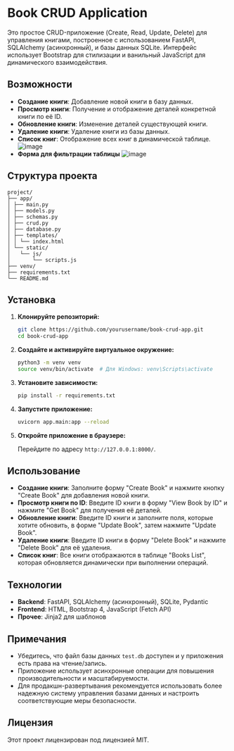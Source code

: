 # Book CRUD Application

Это простое CRUD-приложение (Create, Read, Update, Delete) для управления книгами, построенное с использованием FastAPI, SQLAlchemy (асинхронный), и базы данных SQLite. Интерфейс использует Bootstrap для стилизации и ванильный JavaScript для динамического взаимодействия.

## Возможности

- **Создание книги**: Добавление новой книги в базу данных.
- **Просмотр книги**: Получение и отображение деталей конкретной книги по её ID.
- **Обновление книги**: Изменение деталей существующей книги.
- **Удаление книги**: Удаление книги из базы данных.
- **Список книг**: Отображение всех книг в динамической таблице.
![image](https://github.com/user-attachments/assets/06fd9378-8600-4b25-a80e-29e7c4c0f23e)
- **Форма для фильтрации таблицы**
![image](https://github.com/user-attachments/assets/e253f1e0-c772-497a-8198-40fd25e072cb)


## Структура проекта
```
project/ 
├── app/ 
│ ├── main.py 
│ ├── models.py 
│ ├── schemas.py 
│ ├── crud.py 
│ ├── database.py 
│ ├── templates/ 
│ │ └── index.html 
│ └── static/ 
│   └── js/ 
│       └── scripts.js 
├── venv/ 
├── requirements.txt 
└── README.md
```

## Установка

1. **Клонируйте репозиторий:**

    ```bash
    git clone https://github.com/yourusername/book-crud-app.git
    cd book-crud-app
    ```

2. **Создайте и активируйте виртуальное окружение:**

    ```bash
    python3 -m venv venv
    source venv/bin/activate  # Для Windows: venv\Scripts\activate
    ```

3. **Установите зависимости:**

    ```bash
    pip install -r requirements.txt
    ```

4. **Запустите приложение:**

    ```bash
    uvicorn app.main:app --reload
    ```

5. **Откройте приложение в браузере:**

    Перейдите по адресу `http://127.0.0.1:8000/`.

## Использование

- **Создание книги**: Заполните форму "Create Book" и нажмите кнопку "Create Book" для добавления новой книги.
- **Просмотр книги по ID**: Введите ID книги в форму "View Book by ID" и нажмите "Get Book" для получения её деталей.
- **Обновление книги**: Введите ID книги и заполните поля, которые хотите обновить, в форме "Update Book", затем нажмите "Update Book".
- **Удаление книги**: Введите ID книги в форму "Delete Book" и нажмите "Delete Book" для её удаления.
- **Список книг**: Все книги отображаются в таблице "Books List", которая обновляется динамически при выполнении операций.

## Технологии

- **Backend**: FastAPI, SQLAlchemy (асинхронный), SQLite, Pydantic
- **Frontend**: HTML, Bootstrap 4, JavaScript (Fetch API)
- **Прочее**: Jinja2 для шаблонов

## Примечания

- Убедитесь, что файл базы данных `test.db` доступен и у приложения есть права на чтение/запись.
- Приложение использует асинхронные операции для повышения производительности и масштабируемости.
- Для продакшн-развертывания рекомендуется использовать более надежную систему управления базами данных и настроить соответствующие меры безопасности.

## Лицензия

Этот проект лицензирован под лицензией MIT.
